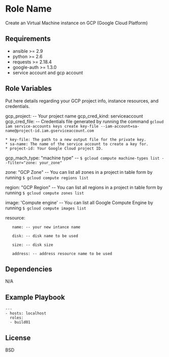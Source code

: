 Role Name
=========

Create an Virtual Machine instance on GCP (Google Cloud Platform)

Requirements
------------

* ansible >= 2.9
* python >= 2.6
* requests >= 2.18.4
* google-auth >= 1.3.0
* service account and gcp account

Role Variables
--------------

Put here details regarding your GCP project info, instance resources, and credentials.    

gcp_project: -- Your project name
gcp_cred_kind: serviceaccount
gcp_cred_file: -- Credentials file generated by running the command ``` gcloud iam service-accounts keys create key-file --iam-account=sa-name@project-id.iam.gserviceaccount.com ```

	* key-file: The path to a new output file for the private key.
	* sa-name: The name of the service account to create a key for.
	* project-id: Your Google Cloud project ID.  

gcp_mach_type: "machine type" -- ``` $ gcloud compute machine-types list --filter="zone: your_zone" ```

zone: "GCP Zone" -- You can list all zones in a project in table form by running ``` $ gcloud compute regions list ```

region: "GCP Region" -- You can list all regions in a project in table form by running ``` $ gcloud compute zones list ```

image: 'Compute engine' -- You can list all Google Compute Engine by running ``` $ gcloud compute images list ```

resource:
       
       name: -- your new intance name
       
       disk: -- disk name to be used 
       
       size: -- disk size
       
       address: -- address resource name to be used

Dependencies
------------

N/A

Example Playbook
----------------

```
---
- hosts: localhost
  roles:
  - build01
```

License
-------

BSD

